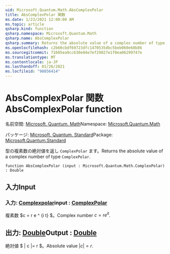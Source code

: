 ```yaml
---
uid: Microsoft.Quantum.Math.AbsComplexPolar
title: AbsComplexPolar 関数
ms.date: 1/23/2021 12:00:00 AM
ms.topic: article
qsharp.kind: function
qsharp.namespace: Microsoft.Quantum.Math
qsharp.name: AbsComplexPolar
qsharp.summary: Returns the absolute value of a complex number of type `ComplexPolar`.
ms.openlocfilehash: c2b60cbdf69723dfc1470535dbc5beb060e68b86
ms.sourcegitcommit: 71605ea9cc630e84e7ef29027e1f0ea06299747e
ms.translationtype: MT
ms.contentlocale: ja-JP
ms.lasthandoff: 01/26/2021
ms.locfileid: "98856414"
---
```

# <a name="abscomplexpolar-function"></a><span data-ttu-id="bd52c-102">AbsComplexPolar 関数</span><span class="sxs-lookup"><span data-stu-id="bd52c-102">AbsComplexPolar function</span></span>

<span data-ttu-id="bd52c-103">名前空間: [Microsoft. Quantum. Math](xref:Microsoft.Quantum.Math)</span><span class="sxs-lookup"><span data-stu-id="bd52c-103">Namespace: [Microsoft.Quantum.Math](xref:Microsoft.Quantum.Math)</span></span>

<span data-ttu-id="bd52c-104">パッケージ: [Microsoft. Quantum. Standard](https://nuget.org/packages/Microsoft.Quantum.Standard)</span><span class="sxs-lookup"><span data-stu-id="bd52c-104">Package: [Microsoft.Quantum.Standard](https://nuget.org/packages/Microsoft.Quantum.Standard)</span></span>


<span data-ttu-id="bd52c-105">型の複素数の絶対値を返し `ComplexPolar` ます。</span><span class="sxs-lookup"><span data-stu-id="bd52c-105">Returns the absolute value of a complex number of type `ComplexPolar`.</span></span>

```qsharp
function AbsComplexPolar (input : Microsoft.Quantum.Math.ComplexPolar) : Double
```


## <a name="input"></a><span data-ttu-id="bd52c-106">入力</span><span class="sxs-lookup"><span data-stu-id="bd52c-106">Input</span></span>

### <a name="input--complexpolar"></a><span data-ttu-id="bd52c-107">入力: [Complexpolar](xref:Microsoft.Quantum.Math.ComplexPolar)</span><span class="sxs-lookup"><span data-stu-id="bd52c-107">input : [ComplexPolar](xref:Microsoft.Quantum.Math.ComplexPolar)</span></span>

<span data-ttu-id="bd52c-108">複素数 $c = r e ^ {i t} $。</span><span class="sxs-lookup"><span data-stu-id="bd52c-108">Complex number $c = r e^{i t}$.</span></span>



## <a name="output--double"></a><span data-ttu-id="bd52c-109">出力: [Double](xref:microsoft.quantum.lang-ref.double)</span><span class="sxs-lookup"><span data-stu-id="bd52c-109">Output : [Double](xref:microsoft.quantum.lang-ref.double)</span></span>

<span data-ttu-id="bd52c-110">絶対値 $ | c |= r $。</span><span class="sxs-lookup"><span data-stu-id="bd52c-110">Absolute value $|c| = r$.</span></span>